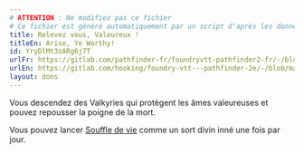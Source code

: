 ```yaml
---
# ATTENTION : Ne modifiez pas ce fichier
# Ce fichier est généré automatiquement par un script d'après les données du module Foundry VTT officiel et de sa traduction
title: Relevez vous, Valeureux !
titleEn: Arise, Ye Worthy!
id: YryDlMt3zARg6j7T
urlFr: https://gitlab.com/pathfinder-fr/foundryvtt-pathfinder2-fr/-/blob/master/data/feats/YryDlMt3zARg6j7T.htm
urlEn: https://gitlab.com/hooking/foundry-vtt---pathfinder-2e/-/blob/master/packs/data/feats.db/arise,-ye-worthy.json
layout: dons
---
```

Vous descendez des Valkyries qui protègent les âmes valeureuses et pouvez repousser la poigne de la mort.

Vous pouvez lancer [Souffle de vie](../sorts/souffle-de-vie.md) comme un sort divin inné une fois par jour.
